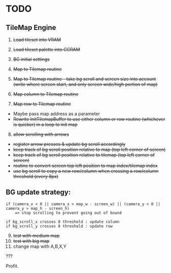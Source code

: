 # TODO

## TileMap Engine

1. ~~Load tileset into VRAM~~
2. ~~Load tileset palette into CGRAM~~
3. ~~BG initial settings~~

4. ~~Map to Tilemap routine~~
5. ~~Map to Tilemap routine - take bg scroll and screen size into account (write where screen start, and only screen wide/high portion of map)~~

6. ~~Map column to Tilemap routine~~
7. ~~Map row to Tilemap routine~~

- Maybe pass map address as a parameter
- ~~Rewrite InitTilemapBuffer to use either column or row routine (whichever is quicker) in a loop to init map~~

8. ~~allow scrolling with arrows~~

- ~~register arrow presses & update bg scroll accordingly~~
- ~~keep track of bg scroll position relative to map (top left corner of screen)~~
- ~~keep track of bg scroll position relative to tilemap (top left corner of screen)~~
- ~~routine to convert screen top left position to map index/tilemap index~~
- ~~use bg scroll to copy a new row/column when crossing a row/column threshold (every 8px)~~

## BG update strategy:
```
if (camera_x < 0 || camera_x > map_w - screen_w) || (camera_y < 0 || camera_y > map_h - screen_h)
    => stop scrolling to prevent going out of bound

if bg_scroll_x crosses 8 threshold : update column
if bg_scroll_y crosses 8 threshold : update row
```
9. ~~test with medium map~~
10. ~~test with big map~~
11. change map with A,B,X,Y

???

Profit.
